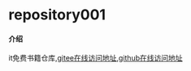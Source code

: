 # repository001

#### 介绍
it免费书籍仓库,[gitee在线访问地址](https://itfreebook.gitee.io),[github在线访问地址](https://itfreebook.gihub.io)

